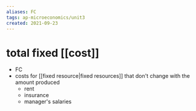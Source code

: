 ```yaml
---
aliases: FC
tags: ap-microeconomics/unit3 
created: 2021-09-23
---
```


# total fixed [[cost]]

- FC
- costs for [[fixed resource|fixed resources]] that don't change with the amount produced
	- rent
	- insurance
	- manager's salaries

<!---->